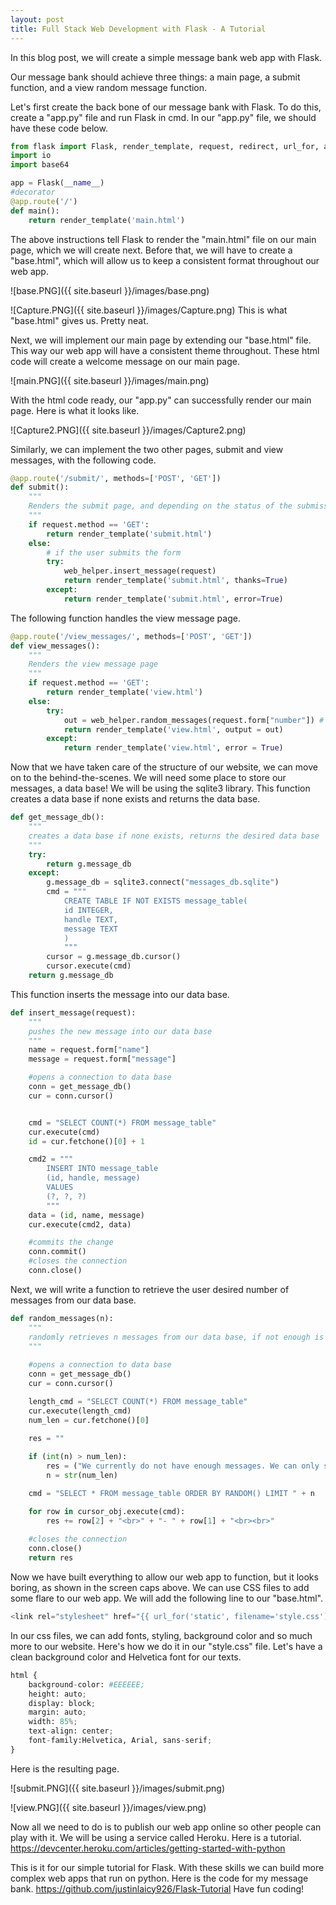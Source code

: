 ```yaml
---
layout: post
title: Full Stack Web Development with Flask - A Tutorial
---
```


In this blog post, we will create a simple message bank web app with Flask. 

Our message bank should achieve three things: a main page, a submit function, and a view random message function.

Let's first create the back bone of our message bank with Flask. To do this, create a "app.py" file and run Flask in cmd. In our "app.py" file, we should have these code below.


```python
from flask import Flask, render_template, request, redirect, url_for, abort, g
import io
import base64

app = Flask(__name__)
#decorator
@app.route('/')
def main():
    return render_template('main.html')
```

The above instructions tell Flask to render the "main.html" file on our main page, which we will create next. Before that, we will have to create a "base.html", which will allow us to keep a consistent format throughout our web app.

![base.PNG]({{ site.baseurl }}/images/base.png)

![Capture.PNG]({{ site.baseurl }}/images/Capture.png)
This is what "base.html" gives us. Pretty neat.

Next, we will implement our main page by extending our "base.html" file. This way our web app will have a consistent theme throughout. These html code will create a welcome message on our main page. 

![main.PNG]({{ site.baseurl }}/images/main.png)

With the html code ready, our "app.py" can successfully render our main page. Here is what it looks like. 

![Capture2.PNG]({{ site.baseurl }}/images/Capture2.png)

Similarly, we can implement the two other pages, submit and view messages, with the following code.


```python
@app.route('/submit/', methods=['POST', 'GET'])
def submit():
    """
    Renders the submit page, and depending on the status of the submission, renders the corresponding template
    """
    if request.method == 'GET':
        return render_template('submit.html')
    else:
        # if the user submits the form
        try:
            web_helper.insert_message(request)
            return render_template('submit.html', thanks=True)
        except:
            return render_template('submit.html', error=True)

```

The following function handles the view message page.


```python
@app.route('/view_messages/', methods=['POST', 'GET'])
def view_messages():
    """
    Renders the view message page
    """
    if request.method == 'GET':
        return render_template('view.html')
    else:
        try:
            out = web_helper.random_messages(request.form["number"]) # a format html script in string form
            return render_template('view.html', output = out) 
        except:
            return render_template('view.html', error = True)
```

Now that we have taken care of the structure of our website, we can move on to the behind-the-scenes. We will need some place to store our messages, a data base! We will be using the sqlite3 library.
This function creates a data base if none exists and returns the data base.


```python
def get_message_db():
    """
    creates a data base if none exists, returns the desired data base
    """
    try:
        return g.message_db
    except:
        g.message_db = sqlite3.connect("messages_db.sqlite")
        cmd = """
            CREATE TABLE IF NOT EXISTS message_table(
            id INTEGER, 
            handle TEXT, 
            message TEXT
            )
            """
        cursor = g.message_db.cursor()
        cursor.execute(cmd)
    return g.message_db
```

This function inserts the message into our data base.


```python
def insert_message(request):
    """
    pushes the new message into our data base
    """
    name = request.form["name"]
    message = request.form["message"]

    #opens a connection to data base
    conn = get_message_db()
    cur = conn.cursor()


    cmd = "SELECT COUNT(*) FROM message_table"
    cur.execute(cmd)
    id = cur.fetchone()[0] + 1

    cmd2 = """
        INSERT INTO message_table
        (id, handle, message)
        VALUES
        (?, ?, ?)
        """
    data = (id, name, message)
    cur.execute(cmd2, data)

    #commits the change
    conn.commit()
    #closes the connection
    conn.close()
```

Next, we will write a function to retrieve the user desired number of messages from our data base.


```python
def random_messages(n):
    """
    randomly retrieves n messages from our data base, if not enough is stored, returns all current messages
    """
    
    #opens a connection to data base
    conn = get_message_db()
    cur = conn.cursor()

    length_cmd = "SELECT COUNT(*) FROM message_table"
    cur.execute(length_cmd)
    num_len = cur.fetchone()[0]
    
    res = ""

    if (int(n) > num_len):
        res = ("We currently do not have enough messages. We can only show you this many.")
        n = str(num_len)

    cmd = "SELECT * FROM message_table ORDER BY RANDOM() LIMIT " + n

    for row in cursor_obj.execute(cmd): 
        res += row[2] + "<br>" + "- " + row[1] + "<br><br>"
    
    #closes the connection
    conn.close() 
    return res 
```

Now we have built everything to allow our web app to function, but it looks boring, as shown in the screen caps above. We can use CSS files to add some flare to our web app. We will add the following line to our "base.html".


```python
<link rel="stylesheet" href="{{ url_for('static', filename='style.css') }}">
```

In our css files, we can add fonts, styling, background color and so much more to our website. Here's how we do it in our "style.css" file. Let's have a clean background color and Helvetica font for our texts.


```python
html {
    background-color: #EEEEEE;
    height: auto;
    display: block;
    margin: auto;
    width: 85%;
    text-align: center;
    font-family:Helvetica, Arial, sans-serif;
} 
```

Here is the resulting page.

![submit.PNG]({{ site.baseurl }}/images/submit.png)

![view.PNG]({{ site.baseurl }}/images/view.png)

Now all we need to do is to publish our web app online so other people can play with it. We will be using a service called Heroku. Here is a tutorial. https://devcenter.heroku.com/articles/getting-started-with-python

This is it for our simple tutorial for Flask. With these skills we can build more complex web apps that run on python. Here is the code for my message bank. https://github.com/justinlaicy926/Flask-Tutorial Have fun coding!
